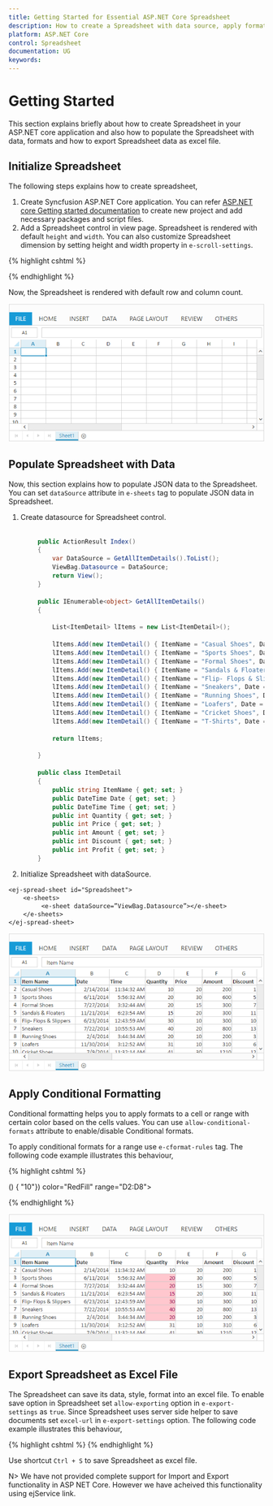 ```yaml
---
title: Getting Started for Essential ASP.NET Core Spreadsheet
description: How to create a Spreadsheet with data source, apply format and export it as excel file.
platform: ASP.NET Core
control: Spreadsheet
documentation: UG
keywords: 
---
```


# Getting Started

This section explains briefly about how to create Spreadsheet in your ASP.NET core application  and also how to populate the Spreadsheet with data, formats and how to export Spreadsheet data as excel file.

## Initialize Spreadsheet

The following steps explains how to create spreadsheet,

1. Create Syncfusion ASP.NET Core application. You can refer [ASP.NET core Getting started documentation](https://help.syncfusion.com/aspnet-core/getting-started) to create new project and add necessary packages and script files.  
2. Add a Spreadsheet control in view page. Spreadsheet is rendered with default `height` and `width`. You can also customize Spreadsheet dimension by setting height and width property in `e-scroll-settings`. 

{% highlight cshtml %}

<ej-spread-sheet id="Spreadsheet"></ej-spread-sheet>	

{% endhighlight %}

Now, the Spreadsheet is rendered with default row and column count.

![](Getting-Started_images/Getting-Started_img1.png)

## Populate Spreadsheet with Data

Now, this section explains how to populate JSON data to the Spreadsheet. You can set `dataSource` attribute in `e-sheets` tag to populate JSON data in Spreadsheet.

1) Create datasource for Spreadsheet control.

~~~csharp
       
        public ActionResult Index()
        {
            var DataSource = GetAllItemDetails().ToList();
            ViewBag.Datasource = DataSource;
            return View();
        }

        public IEnumerable<object> GetAllItemDetails()
        {

            List<ItemDetail> lItems = new List<ItemDetail>();

            lItems.Add(new ItemDetail() { ItemName = "Casual Shoes", Date = new DateTime(2014, 02, 14), Time = new DateTime(2014, 02, 14, 11, 34, 32), Quantity = 10, Price = 20, Amount = 200, Discount = 1, Profit = 10 });
            lItems.Add(new ItemDetail() { ItemName = "Sports Shoes", Date = new DateTime(2014, 06, 11), Time = new DateTime(2014, 06, 11, 05, 56, 32), Quantity = 20, Price = 30, Amount = 600, Discount = 5, Profit = 50 });
            lItems.Add(new ItemDetail() { ItemName = "Formal Shoes", Date = new DateTime(2014, 07, 27), Time = new DateTime(2014, 07, 27, 03, 32, 44), Quantity = 20, Price = 15, Amount = 300, Discount = 7, Profit = 27 });
            lItems.Add(new ItemDetail() { ItemName = "Sandals & Floaters", Date = new DateTime(2014, 11, 21), Time = new DateTime(2014, 11, 21, 06, 23, 54), Quantity = 15, Price = 20, Amount = 300, Discount = 11, Profit = 67 });
            lItems.Add(new ItemDetail() { ItemName = "Flip- Flops & Slippers", Date = new DateTime(2014, 06, 23), Time = new DateTime(2014, 06, 23, 12, 43, 59), Quantity = 30, Price = 10, Amount = 300, Discount = 10, Profit = 70 });
            lItems.Add(new ItemDetail() { ItemName = "Sneakers", Date = new DateTime(2014, 07, 22), Time = new DateTime(2014, 07, 22, 10, 55, 53), Quantity = 40, Price = 20, Amount = 800, Discount = 13, Profit = 66 });
            lItems.Add(new ItemDetail() { ItemName = "Running Shoes", Date = new DateTime(2014, 02, 04), Time = new DateTime(2014, 02, 04, 03, 44, 34), Quantity = 20, Price = 10, Amount = 200, Discount = 3, Profit = 14 });
            lItems.Add(new ItemDetail() { ItemName = "Loafers", Date = new DateTime(2014, 11, 30), Time = new DateTime(2014, 11, 30, 03, 12, 52), Quantity = 31, Price = 10, Amount = 310, Discount = 6, Profit = 29 });
            lItems.Add(new ItemDetail() { ItemName = "Cricket Shoes", Date = new DateTime(2014, 07, 09), Time = new DateTime(2014, 07, 09, 11, 32, 14), Quantity = 41, Price = 30, Amount = 1210, Discount = 12, Profit = 166 });
            lItems.Add(new ItemDetail() { ItemName = "T-Shirts", Date = new DateTime(2014, 10, 31), Time = new DateTime(2014, 10, 31, 12, 01, 44), Quantity = 50, Price = 10, Amount = 500, Discount = 9, Profit = 55 });

            return lItems;

        }

        public class ItemDetail
        {
            public string ItemName { get; set; }
            public DateTime Date { get; set; }
            public DateTime Time { get; set; }
            public int Quantity { get; set; }
            public int Price { get; set; }
            public int Amount { get; set; }
            public int Discount { get; set; }
            public int Profit { get; set; }
        }
~~~

2) Initialize Spreadsheet with dataSource.

~~~cshtml
<ej-spread-sheet id="Spreadsheet">
    <e-sheets>
         <e-sheet dataSource=”ViewBag.Datasource”></e-sheet>
    </e-sheets>
</ej-spread-sheet>
~~~

![](Getting-Started_images/Getting-Started_img2.png)

## Apply Conditional Formatting

Conditional formatting helps you to apply formats to a cell or range with certain color based on the cells values. You can use `allow-conditional-formats` attribute to enable/disable Conditional formats.

To apply conditional formats for a range use `e-cformat-rules` tag. The following code example illustrates this behaviour,

{% highlight cshtml %}

<ej-spread-sheet id="Spreadsheet">
    <e-sheets>
        <e-sheet>
            <e-cformat-rules>
                <e-cformat-rule action="GreaterThan" inputs=@(new List<string>() { "10"}) color="RedFill" range="D2:D8"></e-cformat-rule>
            </e-cformat-rules>
        </e-sheet>
    </e-sheets>
</ej-spread-sheet>

{% endhighlight %}

![](Getting-Started_images/Getting-Started_img3.png)

## Export Spreadsheet as Excel File

The Spreadsheet can save its data, style, format into an excel file. To enable save option in Spreadsheet set `allow-exporting` option in `e-export-settings` as `true`. Since Spreadsheet uses server side helper to save documents set `excel-url` in `e-export-settings` option. The following code example illustrates this behaviour,

{% highlight cshtml %}
<ej-spread-sheet id="Spreadsheet">
    <e-export-settings excel-url="http://js.syncfusion.com/demos/ejservices/api/JSXLExport/ExportToExcel">
    </e-export-settings>
</ej-spread-sheet>
{% endhighlight %}

Use shortcut `Ctrl + S` to save Spreadsheet as excel file.

N> We have not provided complete support for Import and Export functionality in ASP NET Core. However we have acheived this functionality using ejService link. 
